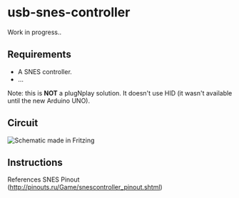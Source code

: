 # usb-snes-controller
Work in progress..

## Requirements
* A SNES controller.
* ...

Note: this is **NOT** a plugNplay solution. It doesn't use HID (it wasn't available until the new Arduino UNO).

## Circuit
![Schematic made in Fritzing](https://github.com/mundofr/USB-SNES-Controller/raw/master/schematic/arduino-snespad_screenshot.png)

## Instructions

References
SNES Pinout (http://pinouts.ru/Game/snescontroller_pinout.shtml)
